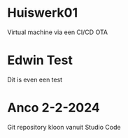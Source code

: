 # Huiswerk01
Virtual machine via een CI/CD OTA

# Edwin Test
Dit is even een test 

# Anco 2-2-2024
Git repository kloon vanuit Studio Code
